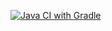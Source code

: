 [![Java CI with Gradle](https://github.com/Kondratqa/WEB/actions/workflows/Gradle.yml/badge.svg)](https://github.com/Kondratqa/WEB/actions/workflows/Gradle.yml)
